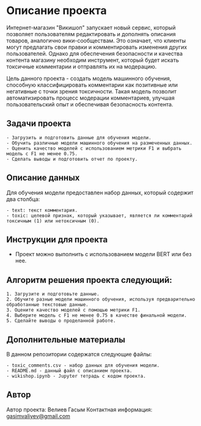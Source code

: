 # Описание проекта

Интернет-магазин "Викишоп" запускает новый сервис, который позволяет пользователям редактировать и дополнять описания товаров, аналогично вики-сообществам. Это означает, что клиенты могут предлагать свои правки и комментировать изменения других пользователей. Однако для обеспечения безопасности и качества контента магазину необходим инструмент, который будет искать токсичные комментарии и отправлять их на модерацию.

Цель данного проекта - создать модель машинного обучения, способную классифицировать комментарии как позитивные или негативные с точки зрения токсичности. Такая модель позволит автоматизировать процесс модерации комментариев, улучшая пользовательский опыт и обеспечивая безопасность контента.

## Задачи проекта

    - Загрузить и подготовить данные для обучения модели.
    - Обучить различные модели машинного обучения на размеченных данных.
    - Оценить качество моделей с использованием метрики F1 и выбрать модель с F1 не менее 0.75.
    - Сделать выводы и подготовить отчет по проекту.

## Описание данных

Для обучения модели предоставлен набор данных, который содержит два столбца:

    - text: текст комментария.
    - toxic: целевой признак, который указывает, является ли комментарий токсичным (1) или нетоксичным (0).

## Инструкции для проекта

- Проект можно выполнить с использованием модели BERT или без нее.

## Алгоритм решения проекта следующий:

    1. Загрузите и подготовьте данные.
    2. Обучите разные модели машинного обучения, используя предварительно обработанные текстовые данные.
    3. Оцените качество моделей с помощью метрики F1.
    4. Выберите модель с F1 не менее 0.75 в качестве финальной модели.
    5. Сделайте выводы о проделанной работе.

## Дополнительные материалы

В данном репозитории содержатся следующие файлы:

    - toxic_comments.csv - набор данных для обучения модели.
    - README.md - данный файл с описанием проекта.
    - wikishop.ipynb - Jupyter тетрадь с кодом проекта.

## Автор

Автор проекта: Велиев Гасым
Контактная информация: gasimvaliyev@gmail.com
